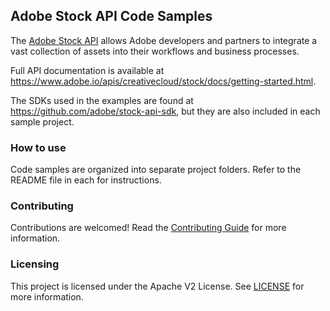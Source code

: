 ## Adobe Stock API Code Samples 

The [Adobe Stock API](https://www.adobe.io/apis/creativecloud/stock.html) allows Adobe developers and partners to integrate a vast collection of assets into their workflows and business processes.

Full API documentation is available at https://www.adobe.io/apis/creativecloud/stock/docs/getting-started.html. 

The SDKs used in the examples are found at https://github.com/adobe/stock-api-sdk, but they are also included in each sample project.

### How to use

Code samples are organized into separate project folders. Refer to the README file in each for instructions.

### Contributing

Contributions are welcomed! Read the [Contributing Guide](CONTRIBUTING.md) for more information.

### Licensing

This project is licensed under the Apache V2 License. See [LICENSE](LICENSE) for more information.


